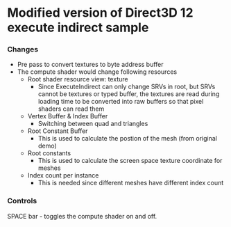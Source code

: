 # Modified version of Direct3D 12 execute indirect sample

### Changes

- Pre pass to convert textures to byte address buffer
- The compute shader would change following resources
  - Root shader resource view: texture
    - Since ExecuteIndirect can only change SRVs in root, but SRVs cannot be textures or typed buffer, the textures are read during loading time to be converted into raw buffers so that pixel shaders can read them
  - Vertex Buffer & Index Buffer
    - Switching between quad and triangles
  - Root Constant Buffer
    - This is used to calculate the postion of the mesh (from original demo)
  - Root constants
    - This is used to calculate the screen space texture coordinate for meshes
  - Index count per instance
    - This is needed since different meshes have different index count


### Controls

SPACE bar - toggles the compute shader on and off.
